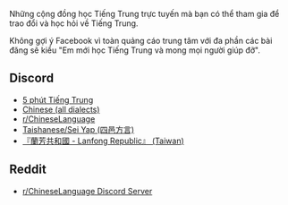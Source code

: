 Những cộng đồng học Tiếng Trung trực tuyến mà bạn có thể tham gia để trao đổi và học hỏi về Tiếng Trung.

Không gợi ý Facebook vì toàn quảng cáo trung tâm với đa phần các bài đăng sẽ kiểu "Em mới học Tiếng Trung và mong mọi người giúp đỡ".

## Discord

- [5 phút Tiếng Trung](https://discord.com/invite/jhFRKvX3jP)
- [Chinese (all dialects)](https://discord.gg/TxBAmrt)
- [r/ChineseLanguage](https://discord.gg/XTMaMzt)
- [Taishanese/Sei Yap (四邑方言)](https://discord.gg/qZj8Q4d)
- [『蘭芳共和國 - Lanfong Republic』 (Taiwan)](https://discord.gg/EHbvPR7CNw)

## Reddit

- [r/ChineseLanguage Discord Server](https://www.reddit.com/r/ChineseLanguage/)